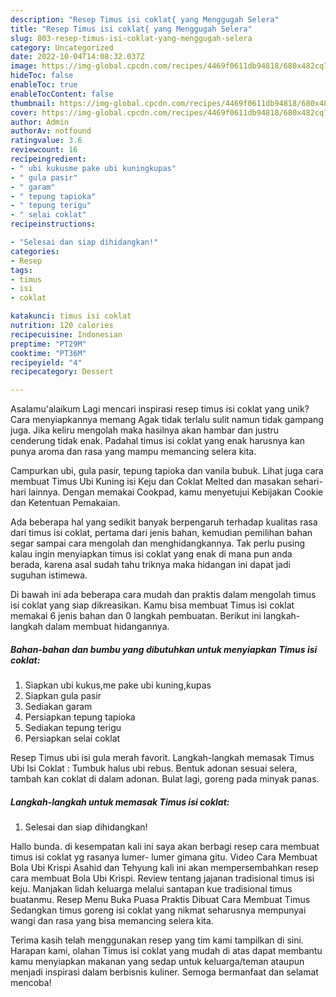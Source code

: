 ```yaml
---
description: "Resep Timus isi coklat{ yang Menggugah Selera"
title: "Resep Timus isi coklat{ yang Menggugah Selera"
slug: 803-resep-timus-isi-coklat-yang-menggugah-selera
category: Uncategorized
date: 2022-10-04T14:08:32.037Z
image: https://img-global.cpcdn.com/recipes/4469f0611db94818/680x482cq70/timus-isi-coklat-foto-resep-utama.jpg
hideToc: false
enableToc: true
enableTocContent: false
thumbnail: https://img-global.cpcdn.com/recipes/4469f0611db94818/680x482cq70/timus-isi-coklat-foto-resep-utama.jpg
cover: https://img-global.cpcdn.com/recipes/4469f0611db94818/680x482cq70/timus-isi-coklat-foto-resep-utama.jpg
author: Admin
authorAv: notfound
ratingvalue: 3.6
reviewcount: 16
recipeingredient:
- " ubi kukusme pake ubi kuningkupas"
- " gula pasir"
- " garam"
- " tepung tapioka"
- " tepung terigu"
- " selai coklat"
recipeinstructions:

- "Selesai dan siap dihidangkan!"
categories:
- Resep
tags:
- timus
- isi
- coklat

katakunci: timus isi coklat 
nutrition: 120 calories
recipecuisine: Indonesian
preptime: "PT29M"
cooktime: "PT36M"
recipeyield: "4"
recipecategory: Dessert

---
```



Asalamu'alaikum Lagi mencari inspirasi resep timus isi coklat yang unik? Cara menyiapkannya memang Agak tidak terlalu sulit namun tidak gampang juga. Jika keliru mengolah maka hasilnya akan hambar dan justru cenderung tidak enak. Padahal timus isi coklat yang enak harusnya kan punya aroma dan rasa yang mampu memancing selera kita.


Campurkan ubi, gula pasir, tepung tapioka dan vanila bubuk. Lihat juga cara membuat Timus Ubi Kuning isi Keju dan Coklat Melted dan masakan sehari-hari lainnya. Dengan memakai Cookpad, kamu menyetujui Kebijakan Cookie dan Ketentuan Pemakaian.

Ada beberapa hal yang sedikit banyak berpengaruh terhadap kualitas rasa dari timus isi coklat, pertama dari jenis bahan, kemudian pemilihan bahan segar sampai cara mengolah dan menghidangkannya. Tak perlu pusing kalau ingin menyiapkan timus isi coklat yang enak di mana pun anda berada, karena asal sudah tahu triknya maka hidangan ini dapat jadi suguhan istimewa.


Di bawah ini ada beberapa cara mudah dan praktis dalam mengolah timus isi coklat yang siap dikreasikan. Kamu bisa membuat Timus isi coklat memakai 6 jenis bahan dan 0 langkah pembuatan. Berikut ini langkah-langkah dalam membuat hidangannya.

<!--inarticleads1-->

##### Bahan-bahan dan bumbu yang dibutuhkan untuk menyiapkan Timus isi coklat:

1. Siapkan  ubi kukus,me pake ubi kuning,kupas
1. Siapkan  gula pasir
1. Sediakan  garam
1. Persiapkan  tepung tapioka
1. Sediakan  tepung terigu
1. Persiapkan  selai coklat


Resep Timus ubi isi gula merah favorit. Langkah-langkah memasak Timus Ubi Isi Coklat : Tumbuk halus ubi rebus. Bentuk adonan sesuai selera, tambah kan coklat di dalam adonan. Bulat lagi, goreng pada minyak panas. 

<!--inarticleads2-->

##### Langkah-langkah untuk memasak Timus isi coklat:


1. Selesai dan siap dihidangkan!

Hallo bunda. di kesempatan kali ini saya akan berbagi resep cara membuat timus isi coklat yg rasanya lumer- lumer gimana gitu. Video Cara Membuat Bola Ubi Krispi Asahid dan Tehyung kali ini akan mempersembahkan resep cara membuat Bola Ubi Krispi. Review tentang jajanan tradisional timus isi keju. Manjakan lidah keluarga melalui santapan kue tradisional timus buatanmu. Resep Menu Buka Puasa Praktis Dibuat Cara Membuat Timus Sedangkan timus goreng isi coklat yang nikmat seharusnya mempunyai wangi dan rasa yang bisa memancing selera kita. 

Terima kasih telah menggunakan resep yang tim kami tampilkan di sini. Harapan kami, olahan Timus isi coklat yang mudah di atas dapat membantu kamu menyiapkan makanan yang sedap untuk keluarga/teman ataupun menjadi inspirasi dalam berbisnis kuliner. Semoga bermanfaat dan selamat mencoba!
